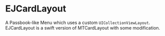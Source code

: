# EJCardLayout
A Passbook-like Menu which uses a custom `UICollectionViewLayout`. EJCardLayout is a swift version of MTCardLayout with some modification. 
